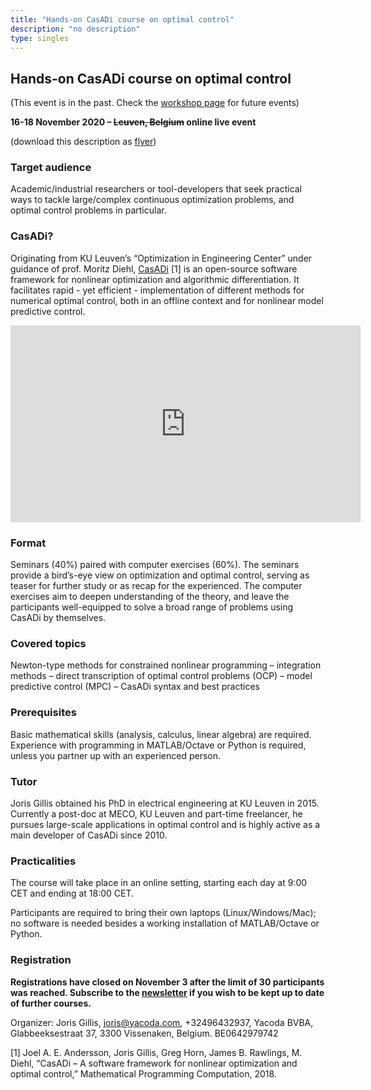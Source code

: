 ```yaml
---
title: "Hands-on CasADi course on optimal control"
description: "no description"
type: singles
---
```


## Hands-on CasADi course on optimal control

(This event is in the past. Check the [workshop page](../events) for future events)

**16-18 November 2020 – ~~Leuven, Belgium~~ online live event**

(download this description as [flyer](ocp2020.pdf))

### Target audience
Academic/industrial researchers or tool-developers that seek practical ways to tackle large/complex continuous optimization problems, and optimal control problems in particular.

### CasADi?
Originating from KU Leuven’s “Optimization in Engineering Center” under guidance of prof. Moritz Diehl, [CasADi](http://casadi.org) [1] is an open-source software framework for nonlinear optimization and algorithmic differentiation. It facilitates rapid - yet efficient - implementation of different methods for numerical optimal control, both in an offline context and for nonlinear model predictive control.

<iframe width="560" height="315" src="https://www.youtube.com/embed/aygB4COWHCs" frameborder="0" allow="autoplay; encrypted-media" allowfullscreen></iframe>


### Format
Seminars (40%) paired with computer exercises (60%). The seminars provide a bird’s-eye view on optimization and optimal control, serving as teaser for further study or as recap for the experienced. The computer exercises aim to deepen understanding of the theory, and leave the participants well-equipped to solve a broad range of problems using CasADi by themselves.

### Covered topics
Newton-type methods for constrained nonlinear programming – integration methods – direct transcription of optimal control problems (OCP) – model predictive control (MPC) – CasADi syntax and best practices

### Prerequisites
Basic mathematical skills (analysis, calculus, linear algebra) are required. Experience with programming in MATLAB/Octave or Python is required, unless you partner up with an experienced person.

### Tutor
Joris Gillis obtained his PhD in electrical engineering at KU Leuven in 2015. Currently a post-doc at MECO, KU Leuven and part-time freelancer, he pursues large-scale applications in optimal control and is highly active as a main developer of CasADi since 2010.

### Practicalities
The course will take place in an online setting, starting each day at 9:00 CET and ending at 18:00 CET.

Participants are required to bring their own laptops (Linux/Windows/Mac); no software is needed besides a working installation of MATLAB/Octave or Python.

### Registration

__Registrations have closed on November 3 after the limit of 30 participants was reached. Subscribe to the [newsletter](https://forms.gle/9v1HKPYZDHcBYMXNA) if you wish to be kept up to date of further courses.__

Organizer: Joris Gillis, [joris@yacoda.com](mailto:joris@yacoda.com), +32496432937, Yacoda BVBA, Glabbeeksestraat 37, 3300 Vissenaken, Belgium. BE0642979742


[1] Joel A. E. Andersson, Joris Gillis, Greg Horn, James B. Rawlings, M. Diehl, “CasADi – A software framework for nonlinear optimization and optimal control,” Mathematical Programming Computation, 2018.



